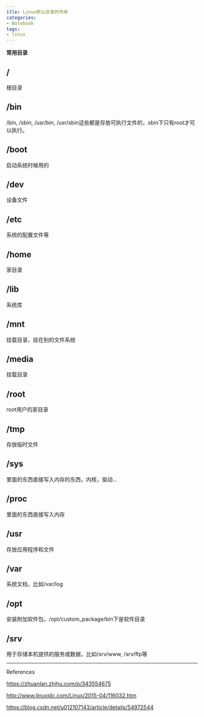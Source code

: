 ```yaml
---
itle: Linux默认目录的作用
categories:
- Notebook
tags:
- linux
---
```


**常用目录**

## /

根目录

## /bin

/bin, /sbin, /usr/bin, /usr/sbin这些都是存放可执行文件的，sbin下只有root才可以执行。

## /boot

启动系统时候用的

## /dev

设备文件

## /etc

系统的配置文件等

## /home

家目录

## /lib

系统库

## /mnt

挂载目录，挂在别的文件系统

## /media

挂载目录

## /root

root用户的家目录

## /tmp

存放临时文件

## /sys

里面的东西直接写入内存的东西，内核，驱动...

## /proc

里面的东西直接写入内存

## /usr

存放应用程序和文件

## /var

系统文档，比如/var/log

## /opt

安装附加软件包，/opt/custom_package/bin下是软件目录

## /srv

用于存储本机提供的服务或数据，比如/srv/www, /srv/ftp等



----

References

https://zhuanlan.zhihu.com/p/343554675

http://www.linuxidc.com/Linux/2015-04/116032.htm

https://blog.csdn.net/u012107143/article/details/54972544